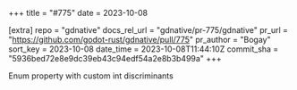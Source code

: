 +++
title = "#775"
date = 2023-10-08

[extra]
repo = "gdnative"
docs_rel_url = "gdnative/pr-775/gdnative"
pr_url = "https://github.com/godot-rust/gdnative/pull/775"
pr_author = "Bogay"
sort_key = 2023-10-08
date_time = 2023-10-08T11:44:10Z
commit_sha = "5936bed72e8e9dc39eb43c94edf54a2e8b3b499a"
+++

Enum property with custom int discriminants
